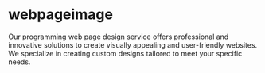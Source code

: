 # webpageimage
Our programming web page design service offers professional and innovative solutions to create visually appealing and user-friendly websites. We specialize in creating custom designs tailored to meet your specific needs.
